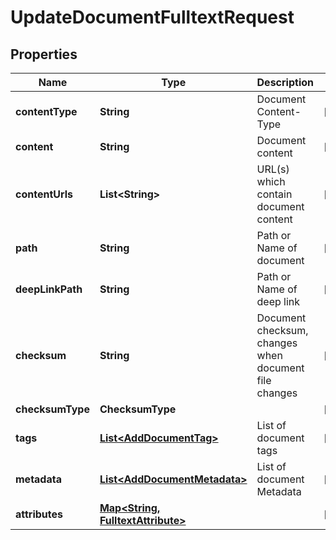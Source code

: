 

# UpdateDocumentFulltextRequest


## Properties

| Name | Type | Description | Notes |
|------------ | ------------- | ------------- | -------------|
|**contentType** | **String** | Document Content-Type |  [optional] |
|**content** | **String** | Document content |  [optional] |
|**contentUrls** | **List&lt;String&gt;** | URL(s) which contain document content |  [optional] |
|**path** | **String** | Path or Name of document |  [optional] |
|**deepLinkPath** | **String** | Path or Name of deep link |  [optional] |
|**checksum** | **String** | Document checksum, changes when document file changes |  [optional] |
|**checksumType** | **ChecksumType** |  |  [optional] |
|**tags** | [**List&lt;AddDocumentTag&gt;**](AddDocumentTag.md) | List of document tags |  [optional] |
|**metadata** | [**List&lt;AddDocumentMetadata&gt;**](AddDocumentMetadata.md) | List of document Metadata |  [optional] |
|**attributes** | [**Map&lt;String, FulltextAttribute&gt;**](FulltextAttribute.md) |  |  [optional] |



